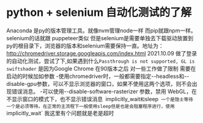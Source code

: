 # python + selenium 自动化测试的了解
Anaconda 是py的版本管理工具。就像nvm管理node一样 而pip就跟npm一样。selenium的话就跟 puppeteer类似
但是selenium是需要单独去下载驱动放置到py的根目录下，浏览器的版本和selenium需要保持一直。地址为：http://chromedriver.storage.googleapis.com/index.html
2021.10.09 
做了登录的自动化测试，尝试了下,如果遇到什么`Passthrough is not supported, GL is swiftshader` 是因为Google Chrome 在90版本之后 对一些工作做了限制 需要在启动的时候加如参数
 -使用chromedriver时，一般都需要指定--headless和--disable-gpu参数，可以不显示浏览器的窗口，如果不使用这两个选项，则不会出现错误消息。
 -可以使用--disable-software-rasterizer 参数，禁用 WebGL，在不显示窗口的模式下，也不显示错误消息`
`implicitly_wait`和`sleep` 一个是隐士等待 一个是必须等待。在正常的主流程下一般使用sleep但是也是会阻塞程序进行，使用`implicitly_wait` 我这里有个问题就是老是超时
